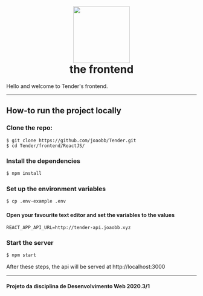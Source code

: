 <h1 align="center">
    <img alt="" src="https://github.com/joaobb/Tender/blob/master/projMisc/logo.png?raw=true" height="150px" />
    <br>the frontend</br>
</h1>

Hello and welcome to Tender's frontend.

---

## How-to run the project locally

### Clone the repo:

```
$ git clone https://github.com/joaobb/Tender.git
$ cd Tender/frontend/ReactJS/
```

### Install the dependencies

```sh
$ npm install
```

### Set up the environment variables

```sh
$ cp .env-example .env
```

#### Open your favourite text editor and set the variables to the values

```
REACT_APP_API_URL=http://tender-api.joaobb.xyz
```

### Start the server

```sh
$ npm start
```

After these steps, the api will be served at http://localhost:3000

---

#### Projeto da disciplina de Desenvolvimento Web 2020.3/1
